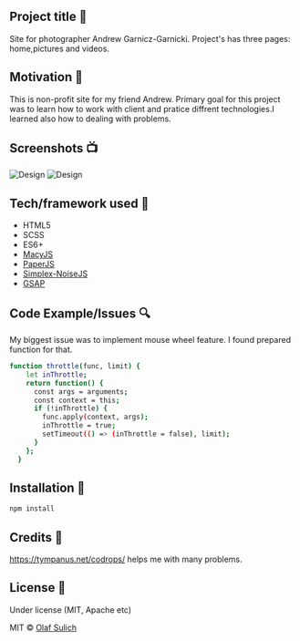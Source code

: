 
## Project title 🚀
Site for photographer Andrew Garnicz-Garnicki. Project's has three pages: home,pictures and videos.

## Motivation 🎉
This is non-profit site for my friend Andrew. Primary goal for this project was to learn how to work with client and pratice diffrent technologies.I learned also how to dealing with problems. 
 
## Screenshots 📺
![Design](https://i.ibb.co/Q8XmKn6/Screen-Mobile.png)
![Design](https://i.ibb.co/V9xk1Z6/Screen-Mobile2.png)

## Tech/framework used 🔧
- HTML5
- SCSS
- ES6+
- [MacyJS](http://macyjs.com/)
- [PaperJS](http://paperjs.org/)
- [Simplex-NoiseJS](https://www.npmjs.com/package/simplex-noise)
- [GSAP](https://greensock.com/gsap/)

## Code Example/Issues 🔍

My biggest issue was to implement mouse wheel feature. I found prepared function for that.

```bash
function throttle(func, limit) {
    let inThrottle;
    return function() {
      const args = arguments;
      const context = this;
      if (!inThrottle) {
        func.apply(context, args);
        inThrottle = true;
        setTimeout(() => (inThrottle = false), limit);
      }
    };
  }
```


## Installation  📍 

```bash
npm install 
```

## Credits 👏
https://tympanus.net/codrops/ helps me with many problems.


## License 🔱
Under license (MIT, Apache etc)

MIT © [Olaf Sulich]()
